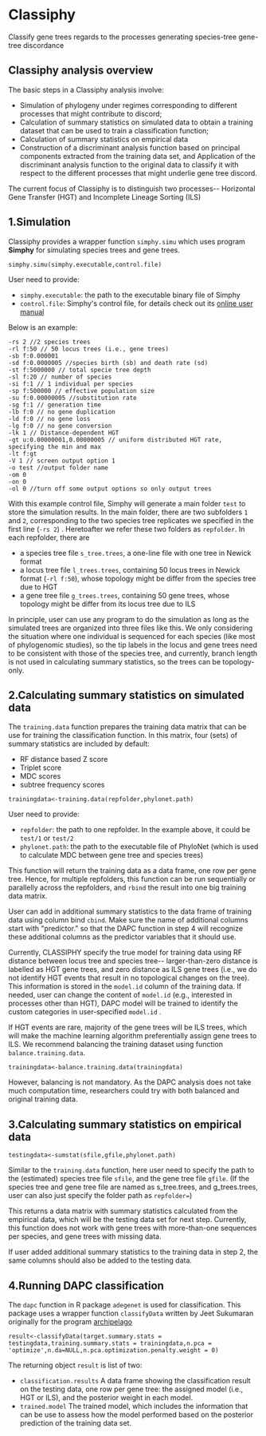# Classiphy
Classify gene trees regards to the processes generating species-tree gene-tree discordance


## Classiphy analysis overview

The basic steps in a Classiphy analysis involve: 

* Simulation of phylogeny under regimes corresponding to different processes that might contribute to discord;
* Calculation of summary statistics on simulated data to obtain a training dataset that can be used to train a classification function;
* Calculation of summary statistics on empirical data
* Construction of a discriminant analysis function based on principal components extracted from the training data set, and Application of the discriminant analysis function to the original data to classify it with respect to the different processes that might underlie gene tree discord.

The current focus of Classiphy is to distinguish two processes-- Horizontal Gene Transfer (HGT) and Incomplete Lineage Sorting (ILS)

## 1.Simulation

Classiphy provides a wrapper function `simphy.simu` which uses program **Simphy** for simulating species trees and gene trees. 

```{r eval=FALSE}
simphy.simu(simphy.executable,control.file)
```

User need to provide:

* `simphy.executable`: the path to the executable binary file of Simphy
* `control.file`: Simphy's control file, for details check out its [online user manual](https://github.com/adamallo/SimPhy/wiki/Manual)


Below is an example:
```
-rs 2 //2 species trees
-rl f:50 // 50 locus trees (i.e., gene trees)
-sb f:0.000001 
-sd f:0.0000005 //species birth (sb) and death rate (sd)
-st f:5000000 // total specie tree depth
-sl f:20 // number of species
-si f:1 // 1 individual per species
-sp f:500000 // effective population size
-su f:0.00000005 //substitution rate
-sg f:1 // generation time
-lb f:0 // no gene duplication
-ld f:0 // no gene loss
-lg f:0 // no gene conversion
-lk 1 // Distance-dependent HGT
-gt u:0.00000001,0.00000005 // uniform distributed HGT rate, specifying the min and max
-lt f:gt
-V 1 // screen output option 1
-o test //output folder name
-om 0
-on 0
-ol 0 //turn off some output options so only output trees
```

With this example control file, Simphy will generate a main folder `test` to store the simulation results. In the main folder, there are two subfolders `1` and `2`, corresponding to the two species tree replicates we specified in the first line (`-rs 2`) . Heretoafter we refer these two folders as `repfolder`. In each repfolder, there are

* a species tree file `s_tree.trees`, a one-line file with one tree in Newick format
* a locus tree file `l_trees.trees`,  containing 50 locus trees in Newick format (`-rl f:50`), whose topology might be differ from the species tree due to HGT
* a gene tree file `g_trees.trees`, containing 50 gene trees, whose topology might be differ from its locus tree due to ILS

In principle, user can use any program to do the simulation as long as the simulated trees are organized into three files like this. We only considering the situation where one individual is sequenced for each species (like most of phylogenomic studies), so the tip labels in the locus and gene trees need to be consistent with those of the species tree, and currently, branch length is not used in calculating summary statistics, so the trees can be topology-only.


## 2.Calculating summary statistics on simulated data

The `training.data` function prepares the training data matrix that can be use for training the classification function. In this matrix, four (sets) of summary statistics are included by default: 

* RF distance based Z score 
* Triplet score 
* MDC scores
* subtree frequency scores


```{r eval=FALSE}
trainingdata<-training.data(repfolder,phylonet.path)
```

User need to provide:

* `repfolder`: the path to one repfolder. In the example above, it could be `test/1` or `test/2`
* `phylonet.path`: the path to the executable file of PhyloNet (which is used to calculate MDC between gene tree and species trees)

This function will return the training data as a data frame, one row per gene tree. Hence, for multiple repfolders, this function can be run sequentially or parallelly across the repfolders, and `rbind` the result into one big training data matrix. 

User can add in additional summary statistics to the data frame of training data using column bind `cbind`. Make sure the name of additional columns start with "predictor." so that the DAPC function in step 4 will recognize these additional columns as the predictor variables that it should use.

Currently, CLASSIPHY specify the true model for training data using RF distance between locus tree and species tree-- larger-than-zero distance is labelled as HGT gene trees, and zero distance as ILS gene trees (i.e., we do not identify HGT events that result in no topological changes on the tree). This information is stored in the `model.id` column of the training data. If needed, user can change the content of `model.id` (e.g., interested in processes other than HGT), DAPC model will be trained to identify the custom categories in user-specified `model.id` .

If HGT events are rare, majority of the gene trees will be ILS trees, which will make the machine learning algorithm preferentially assign gene trees to ILS. We recommend balancing the training dataset using function `balance.training.data`. 

```{r eval=FALSE}
trainingdata<-balance.training.data(trainingdata)
```
However, balancing is not mandatory. As the DAPC analysis does not take much computation time, researchers could try with both balanced and original training data.

## 3.Calculating summary statistics on empirical data

```{r eval=FALSE}
testingdata<-sumstat(sfile,gfile,phylonet.path)
```

Similar to the `training.data` function, here user need to specify the path to the (estimated) species tree file `sfile`, and the gene tree file `gfile`. (If the species tree and gene tree file are named as s_tree.trees, and g_trees.trees, user can also just specify the folder path as `repfolder=`)

This returns a data matrix with summary statistics calculated from the empirical data, which will be the testing data set for next step. Currently, this function does not work with gene trees with more-than-one sequences per species, and gene trees with missing data.

If user added additional summary statistics to the training data in step 2, the same columns should also be added to the testing data.

## 4.Running DAPC classification

The `dapc` function in R package `adegenet` is used for classification. This package uses a wrapper function `classifyData`  written by Jeet Sukumaran originally for the program [archipelago](https://github.com/jeetsukumaran/archipelago)  

```{r eval=FALSE}
result<-classifyData(target.summary.stats = testingdata,training.summary.stats = trainingdata,n.pca = 'optimize',n.da=NULL,n.pca.optimization.penalty.weight = 0)
```

The returning object `result` is list of two:

* `classification.results` A data frame showing the classification result on the testing data, one row per gene tree: the assigned model (i.e., HGT or ILS), and the posterior weight in each model.
* `trained.model` The trained model, which includes the information that can be use to assess how the model performed based on the posterior prediction of the training data set. 
